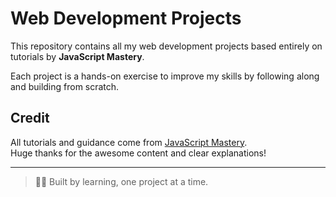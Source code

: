 # Web Development Projects

This repository contains all my web development projects based entirely on tutorials by **JavaScript Mastery**.

Each project is a hands-on exercise to improve my skills by following along and building from scratch.

## Credit

All tutorials and guidance come from [JavaScript Mastery](https://www.youtube.com/c/JavaScriptMastery).  
Huge thanks for the awesome content and clear explanations!

---

> 👨‍💻 Built by learning, one project at a time.

